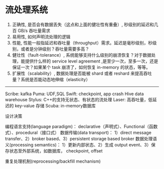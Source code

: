 # 流处理系统

1. 正确性, 是否会有数据丢失（这点和上面的健壮性有重叠）, 秒级别的延迟和几百 GB/s 吞吐量需求
2. 易用性, 如何声明流处理的逻辑
3. 性能, 性能一般指延迟和吞吐量（throughput）需求。延迟是毫秒级别，秒级别，或者是分钟级别？吞吐量需要多高？
4. 健壮性（fault-tolerance）, 系统能够支持什么级别的崩溃恢复？对于数据处理，能提供什么样的 service level agreement ,是至少一次，至多一次，还是保证一次？如果某个 task 崩溃了，如何恢复 in-memory 的状态，等等。
5. 扩展性（scalability）, 数据处理是否能被 shard 或者 reshard 来提高吞吐量？系统是否能动态地伸缩（elasticity）

---------------

Scribe: kafka
Puma: UDF,SQL
Swift: checkpoint, app crash
Hive data warehouse
Stylus: C++的支持无状态、有状态的流处理
Laser: 高吞吐量，低延迟的 key-value 存储
Scuba: in-memory数据库

设计决策

编程语言支持(language paradigm)： declarative（声明式）、Functional（函数式）、procedural（接口式）
数据传输(data transport)： 1）direct message transfer、2）broker based、3）persistent storage based broker
数据处理语义(processing semantics)： 1）更新内部状态、2）生成 output event、3）保存状态至外部系统，如数据库， checkpoint, offset

重复处理机制(reprocessing/backfill mechanism)
